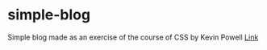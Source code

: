 # simple-blog

Simple blog made as an exercise of the course of CSS by Kevin Powell [Link](https://scrimba.com/course/gresponsive)
